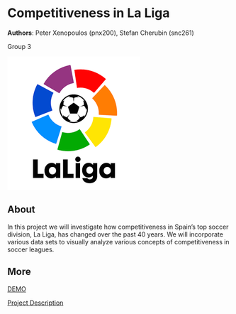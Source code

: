 # Competitiveness in La Liga
**Authors**: Peter Xenopoulos (pnx200), Stefan Cherubin (snc261)

Group 3

![La Liga](laliga.png)


## About
In this project we will investigate how competitiveness in Spain’s top soccer division, La Liga, has changed over the past 40 years. We will incorporate various data sets to visually analyze various concepts of competitiveness in soccer leagues.


## More
[DEMO](https://github.com/NYU-VIS-FALL2018/storytelling-group-3/blob/master/index.html)

[Project Description](project.pdf)
